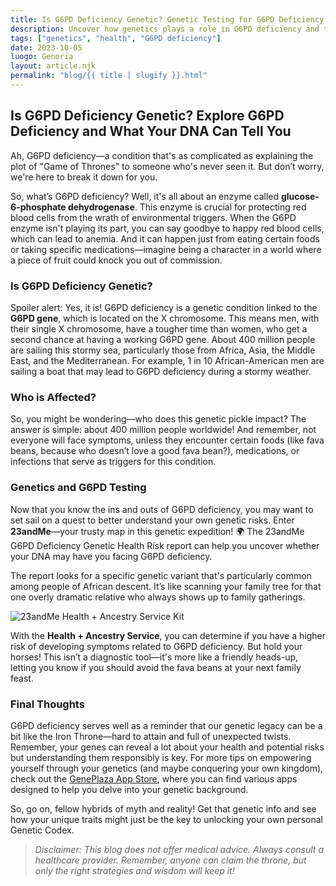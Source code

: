 ```yaml
---
title: Is G6PD Deficiency Genetic? Genetic Testing for G6PD Deficiency - 23andMe
description: Uncover how genetics plays a role in G6PD deficiency and the benefits of genetic testing.
tags: ["genetics", "health", "G6PD deficiency"]
date: 2023-10-05
luogo: Genoria
layout: article.njk
permalink: "blog/{{ title | slugify }}.html"
---
```


## Is G6PD Deficiency Genetic? Explore G6PD Deficiency and What Your DNA Can Tell You

Ah, G6PD deficiency—a condition that's as complicated as explaining the plot of "Game of Thrones" to someone who's never seen it. But don’t worry, we're here to break it down for you. 

So, what’s G6PD deficiency? Well, it's all about an enzyme called **glucose-6-phosphate dehydrogenase**. This enzyme is crucial for protecting red blood cells from the wrath of environmental triggers. When the G6PD enzyme isn't playing its part, you can say goodbye to happy red blood cells, which can lead to anemia. And it can happen just from eating certain foods or taking specific medications—imagine being a character in a world where a piece of fruit could knock you out of commission.

### Is G6PD Deficiency Genetic?

Spoiler alert: Yes, it is! G6PD deficiency is a genetic condition linked to the **G6PD gene**, which is located on the X chromosome. This means men, with their single X chromosome, have a tougher time than women, who get a second chance at having a working G6PD gene. About 400 million people are sailing this stormy sea, particularly those from Africa, Asia, the Middle East, and the Mediterranean. For example, 1 in 10 African-American men are sailing a boat that may lead to G6PD deficiency during a stormy weather.

### Who is Affected?

So, you might be wondering—who does this genetic pickle impact? The answer is simple: about 400 million people worldwide! And remember, not everyone will face symptoms, unless they encounter certain foods (like fava beans, because who doesn’t love a good fava bean?), medications, or infections that serve as triggers for this condition. 

### Genetics and G6PD Testing

Now that you know the ins and outs of G6PD deficiency, you may want to set sail on a quest to better understand your own genetic risks. Enter **23andMe**—your trusty map in this genetic expedition! 🌍 The 23andMe G6PD Deficiency Genetic Health Risk report can help you uncover whether your DNA may have you facing G6PD deficiency.

The report looks for a specific genetic variant that's particularly common among people of African descent. It’s like scanning your family tree for that one overly dramatic relative who always shows up to family gatherings.

![23andMe Health + Ancestry Service Kit](https://www.23andme.com/wp-content/uploads/sites/2/2022/03/HA-Kit-Image-1.png)

With the **Health + Ancestry Service**, you can determine if you have a higher risk of developing symptoms related to G6PD deficiency. But hold your horses! This isn’t a diagnostic tool—it's more like a friendly heads-up, letting you know if you should avoid the fava beans at your next family feast.

### Final Thoughts

G6PD deficiency serves well as a reminder that our genetic legacy can be a bit like the Iron Throne—hard to attain and full of unexpected twists. Remember, your genes can reveal a lot about your health and potential risks but understanding them responsibly is key. For more tips on empowering yourself through your genetics (and maybe conquering your own kingdom), check out the [GenePlaza App Store](https://www.GenePlaza.com/app-store), where you can find various apps designed to help you delve into your genetic background.

So, go on, fellow hybrids of myth and reality! Get that genetic info and see how your unique traits might just be the key to unlocking your own personal Genetic Codex. 

> *Disclaimer: This blog does not offer medical advice. Always consult a healthcare provider. Remember, anyone can claim the throne, but only the right strategies and wisdom will keep it!*